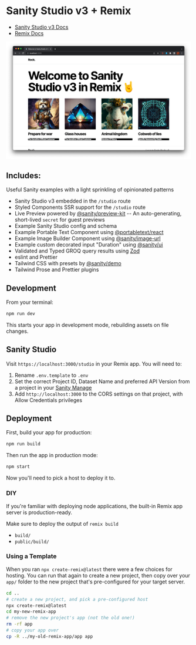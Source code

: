 # Sanity Studio v3 + Remix

- [Sanity Studio v3 Docs](https://beta.sanity.io)
- [Remix Docs](https://remix.run/docs)

![Sanity Studio v3 + Remix](./img/home-page.png)

## Includes:

Useful Sanity examples with a light sprinkling of opinionated patterns

- Sanity Studio v3 embedded in the `/studio` route
- Styled Components SSR support for the `/studio` route
- Live Preview powered by [@sanity/preview-kit](https://github.com/sanity-io/preview-kit)
  -- An auto-generating, short-lived `secret` for guest previews
- Example Sanity Studio config and schema
- Example Portable Text Component using [@portabletext/react](https://github.com/portabletext/react-portabletext)
- Example Image Builder Component using [@sanity/image-url](https://github.com/sanity-io/image-url)
- Example custom decorated input "Duration" using [@sanity/ui](https://www.sanity.io/ui)
- Validated and Typed GROQ query results using [Zod](https://zod.dev/)
- eslint and Prettier
- Tailwind CSS with presets by [@sanity/demo](https://github.com/sanity-io/demo)
- Tailwind Prose and Prettier plugins

## Development

From your terminal:

```sh
npm run dev
```

This starts your app in development mode, rebuilding assets on file changes.

## Sanity Studio

Visit `https://localhost:3000/studio` in your Remix app. You will need to:

1. Rename `.env.template` to `.env`
2. Set the correct Project ID, Dataset Name and preferred API Version from a project in your [Sanity Manage](https://sanity.io/manage)
3. Add `http://localhost:3000` to the CORS settings on that project, with Allow Credentials privileges

## Deployment

First, build your app for production:

```sh
npm run build
```

Then run the app in production mode:

```sh
npm start
```

Now you'll need to pick a host to deploy it to.

### DIY

If you're familiar with deploying node applications, the built-in Remix app server is production-ready.

Make sure to deploy the output of `remix build`

- `build/`
- `public/build/`

### Using a Template

When you ran `npx create-remix@latest` there were a few choices for hosting. You can run that again to create a new project, then copy over your `app/` folder to the new project that's pre-configured for your target server.

```sh
cd ..
# create a new project, and pick a pre-configured host
npx create-remix@latest
cd my-new-remix-app
# remove the new project's app (not the old one!)
rm -rf app
# copy your app over
cp -R ../my-old-remix-app/app app
```
